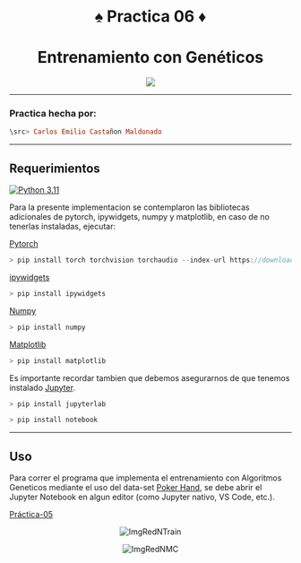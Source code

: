 <div align="center">

# ♠️ **Practica 06** ♦️



# **Entrenamiento con Genéticos**


</div>



<div align="center">

[![](https://i.makeagif.com/media/6-01-2019/0JHtqq.gif)](https://www.youtube.com/watch?v=T23AY5gYhpE)

</div>

---

### **Practica hecha por:**

```Haskell
\src> Carlos Emilio Castañon Maldonado
```

---

## **Requerimientos**

[![Python 3.11](https://img.shields.io/badge/python-3.11-blue.svg)](https://www.python.org/downloads/release/python-311/)

Para la presente implementacion se contemplaron las bibliotecas adicionales de pytorch, ipywidgets, numpy y matplotlib, en caso de no tenerlas instaladas, ejecutar:

[Pytorch](https://pytorch.org/)

```C
> pip install torch torchvision torchaudio --index-url https://download.pytorch.org/whl/cpu
```

[ipywidgets](https://ipywidgets.readthedocs.io/en/stable/)

```C
> pip install ipywidgets
```

[Numpy](https://numpy.org/install/)

```C
> pip install numpy
```

[Matplotlib](https://matplotlib.org/)

```C
> pip install matplotlib
```


Es importante recordar tambien que debemos asegurarnos de que tenemos instalado [Jupyter](https://jupyter.org/install).

```C
> pip install jupyterlab
```

```C
> pip install notebook
```


---

## **Uso**

Para correr el programa que implementa el entrenamiento con Algoritmos Geneticos
mediante el uso del data-set [Poker Hand](https://archive.ics.uci.edu/dataset/158/poker+hand), se debe abrir el Jupyter Notebook en algun editor 
(como Jupyter nativo, VS Code, etc.).

[Práctica-05](./Poker.ipynb)

<div align="center">

![ImgRedNTrain](https://github.com/CarlosCastanon2099/Redes-Neuronales/assets/108638686/4340cd4e-f52a-4979-9810-17254223ff75)


![ImgRedNMC](https://github.com/CarlosCastanon2099/Redes-Neuronales/assets/108638686/9cd330be-5038-47c0-acac-e7872372f2f9)

</div>

